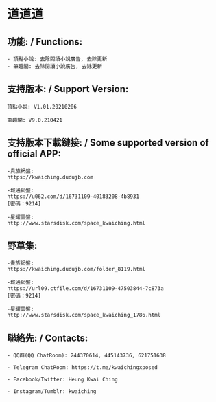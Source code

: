# 道道道

## 功能: / Functions:

	- 頂點小說: 去除閱讀小說廣告, 去除更新
	- 筆趣閣: 去除閱讀小說廣告, 去除更新


## 支持版本: / Support Version:

	頂點小說: V1.01.20210206

	筆趣閣: V9.0.210421


## 支持版本下載鏈接: / Some supported version of official APP:

	-貴族網盤:
	https://kwaiching.dudujb.com

	-城通網盤:
	https://u062.com/d/16731109-40183208-4b8931
	[密碼：9214]

	-星耀雲盤:
	http://www.starsdisk.com/space_kwaiching.html

## 野草集:

	-貴族網盤:
	https://kwaiching.dudujb.com/folder_8119.html

	-城通網盤:
	https://url09.ctfile.com/d/16731109-47503844-7c873a
	[密碼：9214]

	-星耀雲盤:
	http://www.starsdisk.com/space_kwaiching_1786.html

## 聯絡先: / Contacts:

	- QQ群(QQ ChatRoom): 244370614, 445143736, 621751638

	- Telegram ChatRoom: https://t.me/kwaichingxposed

	- Facebook/Twitter: Heung Kwai Ching

	- Instagram/Tumblr: kwaiching
  
